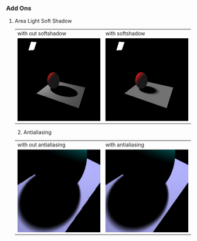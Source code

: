 ### Add Ons

1. Area Light Soft Shadow
    <table>
  <tr>
    <td>with out softshadow</td>
     <td>with softshadow</td>
  </tr>
  <tr>
    <td><img src="./add_on_scenes/softshadow-original.png" width=300 height=225></td>
    <td><img src="./add_on_scenes/softshadow-applied.png" width=300 height=225></td>
  </tr>
 </table>

2. Antialiasing

<table>
  <tr>
    <td>with out antialiasing</td>
     <td>with antialiasing</td>
  </tr>
  <tr>
    <td><img src="./add_on_scenes/antialiasing-original.png" width=300 height=225></td>
    <td><img src="./add_on_scenes/antialiasing-applied.png" width=300 height=225></td>
  </tr>
 </table>
